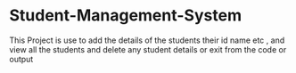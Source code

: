 # Student-Management-System
This Project is use to add the details of the students their id name etc , and view all the students and delete any student details or exit from the code or output
